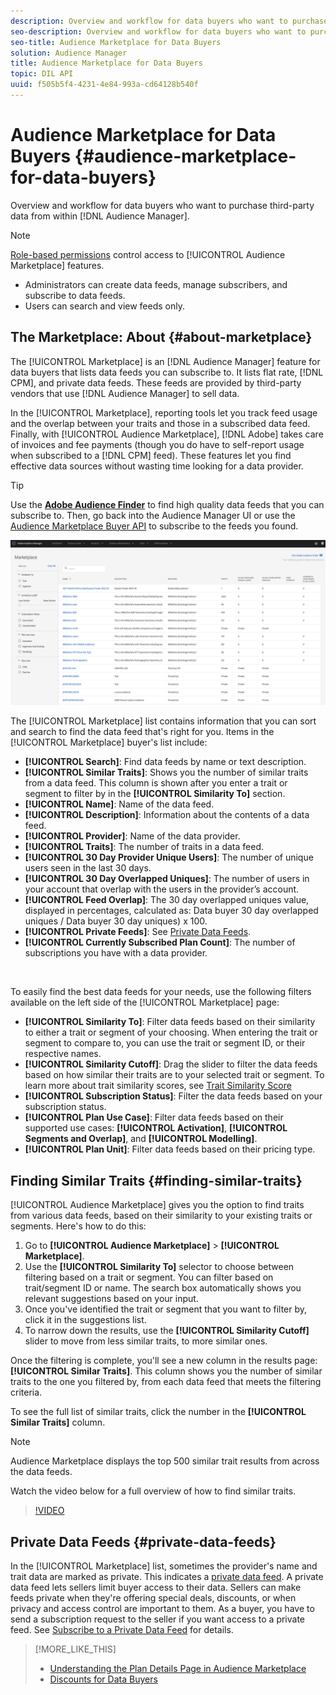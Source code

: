 ```yaml
---
description: Overview and workflow for data buyers who want to purchase third-party data from within Audience Manager
seo-description: Overview and workflow for data buyers who want to purchase third-party data from within Audience Manager
seo-title: Audience Marketplace for Data Buyers
solution: Audience Manager
title: Audience Marketplace for Data Buyers
topic: DIL API
uuid: f505b5f4-4231-4e84-993a-cd64128b540f
---
```


# Audience Marketplace for Data Buyers {#audience-marketplace-for-data-buyers}

Overview and workflow for data buyers who want to purchase third-party data from within [!DNL Audience Manager].

>[!NOTE]
>[Role-based permissions](../../../reporting/reports-dashboard.md) control access to [!UICONTROL Audience Marketplace] features.
>
>* Administrators can create data feeds, manage subscribers, and subscribe to data feeds.
>* Users can search and view feeds only.

## The Marketplace: About {#about-marketplace}

<!-- c_marketplace_about.xml -->

The [!UICONTROL Marketplace] is an [!DNL Audience Manager] feature for data buyers that lists data feeds you can subscribe to. It lists flat rate, [!DNL CPM], and private data feeds. These feeds are provided by third-party vendors that use [!DNL Audience Manager] to sell data.

In the [!UICONTROL Marketplace], reporting tools let you track feed usage and the overlap between your traits and those in a subscribed data feed. Finally, with [!UICONTROL Audience Marketplace], [!DNL Adobe] takes care of invoices and fee payments (though you do have to self-report usage when subscribed to a [!DNL CPM] feed). These features let you find effective data sources without wasting time looking for a data provider.

>[!TIP]
>
>Use the **[Adobe Audience Finder](https://www.adobe-audience-finder.com/)** to find high quality data feeds that you can subscribe to. Then, go back into the Audience Manager UI or use the [Audience Marketplace Buyer API](https://bank.demdex.com/portal/swagger/index.html#/Audience_Marketplace_Buyer_API) to subscribe to the feeds you found.

![buyer-marketplace-overview](assets/buyer-marketplace-overview.png)

The [!UICONTROL Marketplace] list contains information that you can sort and search to find the data feed that's right for you. Items in the [!UICONTROL Marketplace] buyer's list include:

* **[!UICONTROL Search]**: Find data feeds by name or text description.
* **[!UICONTROL Similar Traits]**: Shows you the number of similar traits from a data feed. This column is shown after you enter a trait or segment to filter by in the **[!UICONTROL Similarity To]** section.
* **[!UICONTROL Name]**: Name of the data feed.
* **[!UICONTROL Description]**: Information about the contents of a data feed.
* **[!UICONTROL Provider]**: Name of the data provider.
* **[!UICONTROL Traits]**: The number of traits in a data feed.
* **[!UICONTROL 30 Day Provider Unique Users]**: The number of unique users seen in the last 30 days.
* **[!UICONTROL 30 Day Overlapped Uniques]**: The number of users in your account that overlap with the users in the provider’s account.
* **[!UICONTROL Feed Overlap]**: The 30 day overlapped uniques value, displayed in percentages, calculated as: Data buyer 30 day overlapped uniques / Data buyer 30 day uniques) x 100.
* **[!UICONTROL Private Feeds]**: See [Private Data Feeds](../../../features/audience-marketplace/marketplace-private-feeds.md).
* **[!UICONTROL Currently Subscribed Plan Count]**: The number of subscriptions you have with a data provider.

&nbsp;

To easily find the best data feeds for your needs, use the following filters available on the left side of the [!UICONTROL Marketplace] page:

* **[!UICONTROL Similarity To]**: Filter data feeds based on their similarity to either a trait or segment of your choosing. When entering the trait or segment to compare to, you can use the trait or segment ID, or their respective names.
* **[!UICONTROL Similarity Cutoff]**: Drag the slider to filter the data feeds based on how similar their traits are to your selected trait or segment. To learn more about trait similarity scores, see [Trait Similarity Score](../../segments/trait-recommendations.md#trait-similarity-score)
* **[!UICONTROL Subscription Status]**: Filter the data feeds based on your subscription status.
* **[!UICONTROL Plan Use Case]**: Filter data feeds based on their supported use cases: **[!UICONTROL Activation]**, **[!UICONTROL Segments and Overlap]**, and **[!UICONTROL Modelling]**.
* **[!UICONTROL Plan Unit]**: Filter data feeds based on their pricing type.

## Finding Similar Traits {#finding-similar-traits}

[!UICONTROL Audience Marketplace] gives you the option to find traits from various data feeds, based on their similarity to your existing traits or segments. Here's how to do this:

1. Go to **[!UICONTROL Audience Marketplace]** > **[!UICONTROL Marketplace]**.
2. Use the **[!UICONTROL Similarity To]** selector to choose between filtering based on a trait or segment. You can filter based on trait/segment ID or name. The search box automatically shows you relevant suggestions based on your input.
3. Once you've identified the trait or segment that you want to filter by, click it in the suggestions list.
4. To narrow down the results, use the **[!UICONTROL Similarity Cutoff]** slider to move from less similar traits, to more similar ones.

Once the filtering is complete, you'll see a new column in the results page: **[!UICONTROL Similar Traits]**. This column shows you the number of similar traits to the one you filtered by, from each data feed that meets the filtering criteria.

To see the full list of similar traits, click the number in the **[!UICONTROL Similar Traits]** column.

>[!NOTE]
>
> Audience Marketplace displays the top 500 similar trait results from across the data feeds.

Watch the video below for a full overview of how to find similar traits.

>[!VIDEO](https://video.tv.adobe.com/v/29370/)

## Private Data Feeds {#private-data-feeds}

In the [!UICONTROL Marketplace] list, sometimes the provider's name and trait data are marked as private. This indicates a [private data feed](../../../features/audience-marketplace/marketplace-private-feeds.md). A private data feed lets sellers limit buyer access to their data. Sellers can make feeds private when they're offering special deals, discounts, or when privacy and access control are important to them. As a buyer, you have to send a subscription request to the seller if you want access to a private feed. See [Subscribe to a Private Data Feed](../../../features/audience-marketplace/marketplace-data-buyers/marketplace-manage-subscriptions.md#subscript-private-data-feed) for details.

>[!MORE_LIKE_THIS]
>
>* [Understanding the Plan Details Page in Audience Marketplace](../../../features/audience-marketplace/marketplace-data-buyers/marketplace-manage-subscriptions.md#marketplace-buyer-details)
>* [Discounts for Data Buyers](../../../features/audience-marketplace/marketplace-data-buyers/marketplace-manage-subscriptions.md#buyer-discount)
